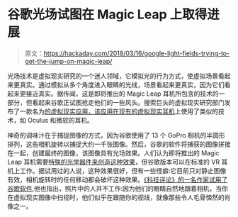 # 谷歌光场试图在 Magic Leap 上取得进展

> 原文：<https://hackaday.com/2018/03/16/google-light-fields-trying-to-get-the-jump-on-magic-leap/>

光场技术是虚拟现实研究的一个迷人领域，它模拟光的行为方式，使虚拟场景看起来更真实。通过模拟从多个角度进入眼睛的光线，场景看起来更真实，因为它们看起来更接近真实。据传闻，这是即将推出的 Magic Leap 耳机所包含的技术的一部分，但看起来谷歌正试图抢走他们的一些风头。搜索巨头的虚拟现实研究部门发布了一款名为[的虚拟现实应用，该应用在现有的虚拟现实耳机](http://store.steampowered.com/app/771310/Welcome_to_Light_Fields/)上使用了类似的技术，如 Oculus 和微软的耳机。

神奇的调味汁在于捕捉图像的方式，因为谷歌使用了 13 个 GoPro 相机的半圆形排列，这些相机旋转以捕捉大约一千张图像。然后，谷歌的软件将捕获的图像拼接在一起，创建最终的图像，该图像具有光场效果。人们认为即将推出的 Magic Leap 耳机需要[特殊的光学器件来创造这种效果](https://www.tekedia.com/magic-leap-photonic-lightfield-chip-comprehensively-revealed-strategy-technology-disruption/)，但谷歌版本可以在标准的 VR 耳机上工作。据试用过的人说，这种效果很好，但有一些怪癖:它目前只对静止图像有效，相机旋转时的任何移动都会破坏这种效果。[《科技评论》的一名作家试用了谷歌软件](https://www.technologyreview.com/s/610458/vr-is-still-a-novelty-but-googles-light-field-technology-could-make-it-serious-art),他也指出，照片中的人并不工作:因为他们的眼睛自然地跟着相机，当你在虚拟现实图像中扫视时，他们似乎在跟随你的视线，就像那些令人毛骨悚然的肖像之一。